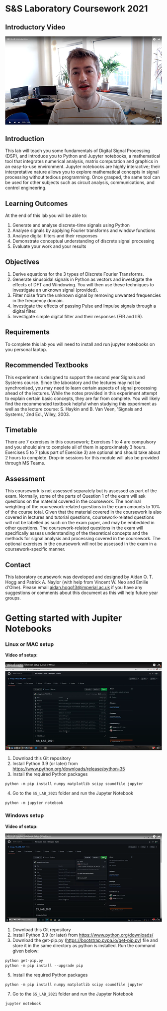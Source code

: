 # S&S Laboratory Coursework 2021

## Introductory Video

<p align="center">
<a href="https://www.youtube.com/watch?v=Pq_7NF-my-E"><img src="/img/introductory_video.png?raw=true" alt="Introductory video"></a>
</p>

## Introduction
This lab will teach you some fundamentals of Digital Signal Processing (DSP), and introduce you to Python and Jupyter notebooks, a mathematical tool that integrates numerical analysis, matrix computation and graphics in an easy-to-use environment. Jupyter notebooks are highly interactive; their interpretative nature allows you to explore mathematical concepts in signal processing without tedious programming. Once grasped, the same tool can be used for other subjects such as circuit analysis, communications, and control engineering.

## Learning Outcomes
At the end of this lab you will be able to:
1. Generate and analyse discrete-time signals using Python  
2. Analyse signals by applying Fourier transforms and window functions
3. Analyse digital filters and their responses
4. Demonstrate conceptual understanding of discrete signal processing 
5. Evaluate your work and your results

## Objectives
1. Derive equations for the 3 types of Discrete Fourier Transforms.
2. Generate sinusoidal signals in Python as vectors and investigate the effects of DFT and Windowing. You will then use these techniques to investigate an unknown signal (provided).
3. Filter noise from the unknown signal by removing unwanted frequencies in the frequency domain.
4. Investigate the effects of passing Pulse and Impulse signals through a digital filter.
5. Investigate simple digital filter and their responses (FIR and IIR).

## Requirements
To complete this lab you will need to install and run jupyter notebooks on you personal laptop.

## Recommended Textbooks
This experiment is designed to support the second year Signals and Systems course. Since the laboratory and the lectures may not be synchronised, you may need to learn certain aspects of signal processing ahead of the lectures. While the notes provided in this experiment attempt to explain certain basic concepts, they are far from complete. You will likely find the recommended textbook helpful when studying this experiment as well as the lecture course: S. Haykin and B. Van Veen, 'Signals and Systems,' 2nd Ed., Wiley, 2003.


## Timetable
There are 7 exercises in this coursework; Exercises 1 to 4 are compulsory and you should aim to complete all of them in approximately 3 hours. Exercises 5 to 7 (plus part of Exercise 3) are optional and should take about 2 hours to complete. Drop-in sessions for this module will also be provided through MS Teams.


## Assessment
This coursework is not assessed separately but is assessed as part of the exam. Normally, some of the parts of Question 1 of the exam will ask questions on the material covered in the coursework. The nominal weighting of the coursework-related questions in the exam amounts to 10% of the course total. Given that the material covered in the coursework is also covered in lectures and tutorial questions, coursework-related questions will not be labelled as such on the exam paper, and may be embedded in other questions. The coursework-related questions in the exam will specifically assess understanding of the theoretical concepts and the methods for signal analysis and processing covered in the coursework. The optional exercises in the coursework will not be assessed in the exam in a coursework-specific manner.

## Contact
This laboratory coursework was developed and designed by Aidan O. T. Hogg and Patrick A. Naylor (with help from Vincent W. Neo and Emilie d'Olne). Please email <aidan.hogg13@imperial.ac.uk> if you have any suggestions or comments about this document as this will help future year groups.

# Getting started with Jupiter Notebooks

### Linux or MAC setup

**Video of setup:**

<p align="center">
<a href="https://www.youtube.com/watch?v=yxKV9jIBswU"><img src="/img/linux_video.png?raw=true" alt="Linux or MAC setup video"></a>
</p>

1. Download this Git repository 
2. Install Python 3.9 (or later) from <https://www.python.org/downloads/release/python-35>
3. Install the required Python packages 
```
python -m pip install numpy matplotlib scipy soundfile jupyter
```
4. Go to the `SS_LAB_2021` folder and run the Jupyter Notebook
```
python -m jupyter notebook
```

### Windows setup

**Video of setup:**

<p align="center">
<a href="https://www.youtube.com/watch?v=AVpcwfGi6D0"><img src="/img/windows_video.png?raw=true" alt="Windows setup video"></a>
</p>

1. Download this Git repository 
2. Install Python 3.9 (or later) from <https://www.python.org/downloads/>
3. Download the get-pip.py (<https://bootstrap.pypa.io/get-pip.py>) file and store it in the same directory as python is installed. Run the command given below:
```
python get-pip.py
python -m pip install --upgrade pip
```
5. Install the required Python packages 
```
python -m pip install numpy matplotlib scipy soundfile jupyter
```
7. Go to the `SS_LAB_2021` folder and run the Jupyter Notebook
```
jupyter notebook
```
